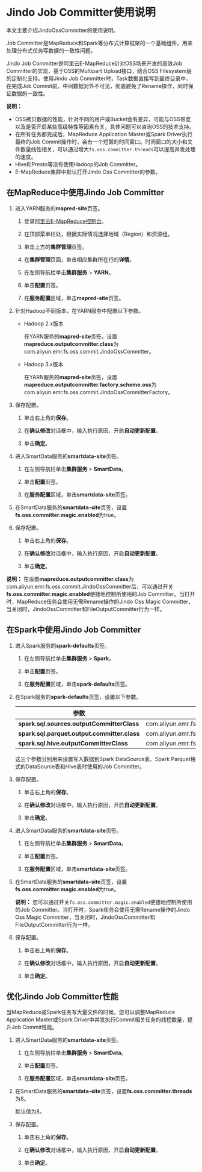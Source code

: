 # Jindo Job Committer使用说明

本文主要介绍JindoOssCommitter的使用说明。

Job Committer是MapReduce和Spark等分布式计算框架的一个基础组件，用来处理分布式任务写数据的一致性问题。

Jindo Job Committer是阿里云E-MapReduce针对OSS场景开发的高效Job Committer的实现，基于OSS的Multipart Upload接口，结合OSS Filesystem层的定制化支持。使用Jindo Job Committer时，Task数据直接写到最终目录中，在完成Job Commit前，中间数据对外不可见，彻底避免了Rename操作，同时保证数据的一致性。

**说明：**

-   OSS拷贝数据的性能，针对不同的用户或Bucket会有差异，可能与OSS带宽以及是否开启某些高级特性等因素有关，具体问题可以咨询OSS的技术支持。
-   在所有任务都完成后，MapReduce Application Master或Spark Driver执行最终的Job Commit操作时，会有一个短暂的时间窗口。时间窗口的大小和文件数量线性相关，可以通过增大`fs.oss.committer.threads`可以提高并发处理的速度。
-   Hive和Presto等没有使用Hadoop的Job Committer。
-   E-MapReduce集群中默认打开Jindo Oss Committer的参数。

## 在MapReduce中使用Jindo Job Committer

1.  进入YARN服务的**mapred-site**页签。

    1.  登录[阿里云E-MapReduce控制台](https://emr.console.aliyun.com/)。

    2.  在顶部菜单栏处，根据实际情况选择地域（Region）和资源组。

    3.  单击上方的**集群管理**页签。

    4.  在**集群管理**页面，单击相应集群所在行的**详情**。

    5.  在左侧导航栏单击**集群服务** \> **YARN**。

    6.  单击**配置**页签。

    7.  在**服务配置**区域，单击**mapred-site**页签。

2.  针对Hadoop不同版本，在YARN服务中配置以下参数。

    -   Hadoop 2.x版本

        在YARN服务的**mapred-site**页签，设置**mapreduce.outputcommitter.class**为com.aliyun.emr.fs.oss.commit.JindoOssCommitter。

    -   Hadoop 3.x版本

        在YARN服务的**mapred-site**页签，设置**mapreduce.outputcommitter.factory.scheme.oss**为com.aliyun.emr.fs.oss.commit.JindoOssCommitterFactory。

3.  保存配置。

    1.  单击右上角的**保存**。

    2.  在**确认修改**对话框中，输入执行原因，开启**自动更新配置**。

    3.  单击**确定**。

4.  进入SmartData服务的**smartdata-site**页签。

    1.  在左侧导航栏单击**集群服务** \> **SmartData**。

    2.  单击**配置**页签。

    3.  在**服务配置**区域，单击**smartdata-site**页签。

5.  在SmartData服务的**smartdata-site**页签，设置**fs.oss.committer.magic.enabled**为true。

6.  保存配置。

    1.  单击右上角的**保存**。

    2.  在**确认修改**对话框中，输入执行原因，开启**自动更新配置**。

    3.  单击**确定**。


**说明：** 在设置**mapreduce.outputcommitter.class**为com.aliyun.emr.fs.oss.commit.JindoOssCommitter后，可以通过开关**fs.oss.committer.magic.enabled**便捷地控制所使用的Job Committer。当打开时，MapReduce任务会使用无需Rename操作的Jindo Oss Magic Committer，当关闭时，JindoOssCommitter和FileOutputCommitter行为一样。

## 在Spark中使用Jindo Job Committer

1.  进入Spark服务的**spark-defaults**页签。

    1.  在左侧导航栏单击**集群服务** \> **Spark**。

    2.  单击**配置**页签。

    3.  在**服务配置**区域，单击**spark-defaults**页签。

2.  在Spark服务的**spark-defaults**页签，设置以下参数。

    |参数|参数值|
    |--|---|
    |**spark.sql.sources.outputCommitterClass**|com.aliyun.emr.fs.oss.commit.JindoOssCommitter|
    |**spark.sql.parquet.output.committer.class**|com.aliyun.emr.fs.oss.commit.JindoOssCommitter|
    |**spark.sql.hive.outputCommitterClass**|com.aliyun.emr.fs.oss.commit.JindoOssCommitter|

    这三个参数分别用来设置写入数据到Spark DataSource表、Spark Parquet格式的DataSource表和Hive表时使用的Job Committer。

3.  保存配置。

    1.  单击右上角的**保存**。

    2.  在**确认修改**对话框中，输入执行原因，开启**自动更新配置**。

    3.  单击**确定**。

4.  进入SmartData服务的**smartdata-site**页签。

    1.  在左侧导航栏单击**集群服务** \> **SmartData**。

    2.  单击**配置**页签。

    3.  在**服务配置**区域，单击**smartdata-site**页签。

5.  在SmartData服务的**smartdata-site**页签，设置**fs.oss.committer.magic.enabled**为true。

    **说明：** 您可以通过开关`fs.oss.committer.magic.enabled`便捷地控制所使用的Job Committer。当打开时，Spark任务会使用无需Rename操作的Jindo Oss Magic Committer，当关闭时，JindoOssCommitter和FileOutputCommitter行为一样。

6.  保存配置。

    1.  单击右上角的**保存**。

    2.  在**确认修改**对话框中，输入执行原因，开启**自动更新配置**。

    3.  单击**确定**。


## 优化Jindo Job Committer性能

当MapReduce或Spark任务写大量文件的时候，您可以调整MapReduce Application Master或Spark Driver中并发执行Commit相关任务的线程数量，提升Job Commit性能。

1.  进入SmartData服务的**smartdata-site**页签。

    1.  在左侧导航栏单击**集群服务** \> **SmartData**。

    2.  单击**配置**页签。

    3.  在**服务配置**区域，单击**smartdata-site**页签。

2.  在SmartData服务的**smartdata-site**页签，设置**fs.oss.committer.threads**为8。

    默认值为8。

3.  保存配置。

    1.  单击右上角的**保存**。

    2.  在**确认修改**对话框中，输入执行原因，开启**自动更新配置**。

    3.  单击**确定**。


